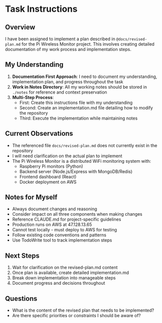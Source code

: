 # Task Instructions

## Overview
I have been assigned to implement a plan described in `@docs/revised-plan.md` for the Pi Wireless Monitor project. This involves creating detailed documentation of my work process and implementation steps.

## My Understanding
1. **Documentation First Approach**: I need to document my understanding, implementation plan, and progress throughout the task
2. **Work in Notes Directory**: All my working notes should be stored in `./notes` for reference and context preservation
3. **Multi-Step Process**:
   - First: Create this instructions file with my understanding
   - Second: Create an implementation.md file detailing how to modify the repository
   - Third: Execute the implementation while maintaining notes

## Current Observations
- The referenced file `docs/revised-plan.md` does not currently exist in the repository
- I will need clarification on the actual plan to implement
- The Pi Wireless Monitor is a distributed WiFi monitoring system with:
  - Raspberry Pi monitors (Python)
  - Backend server (Node.js/Express with MongoDB/Redis)
  - Frontend dashboard (React)
  - Docker deployment on AWS

## Notes for Myself
- Always document changes and reasoning
- Consider impact on all three components when making changes
- Reference CLAUDE.md for project-specific guidelines
- Production runs on AWS at 47.128.13.65
- Cannot test locally - must deploy to AWS for testing
- Follow existing code conventions and patterns
- Use TodoWrite tool to track implementation steps

## Next Steps
1. Wait for clarification on the revised-plan.md content
2. Once plan is available, create detailed implementation.md
3. Break down implementation into manageable steps
4. Document progress and decisions throughout

## Questions
- What is the content of the revised plan that needs to be implemented?
- Are there specific priorities or constraints I should be aware of?